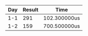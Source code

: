 | Day | Result | Time         |
| --- | ------ | ------------ |
| 1-1 | 291    | 102.300000us |
| 1-2 | 159    | 700.500000us |
